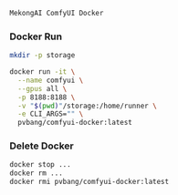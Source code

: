 ```bash
MekongAI ComfyUI Docker
```

### Docker Run
```bash
mkdir -p storage

docker run -it \
  --name comfyui \
  --gpus all \
  -p 8188:8188 \
  -v "$(pwd)"/storage:/home/runner \
  -e CLI_ARGS="" \
  pvbang/comfyui-docker:latest
```

### Delete Docker
```bash
docker stop ...
docker rm ...
docker rmi pvbang/comfyui-docker:latest
```